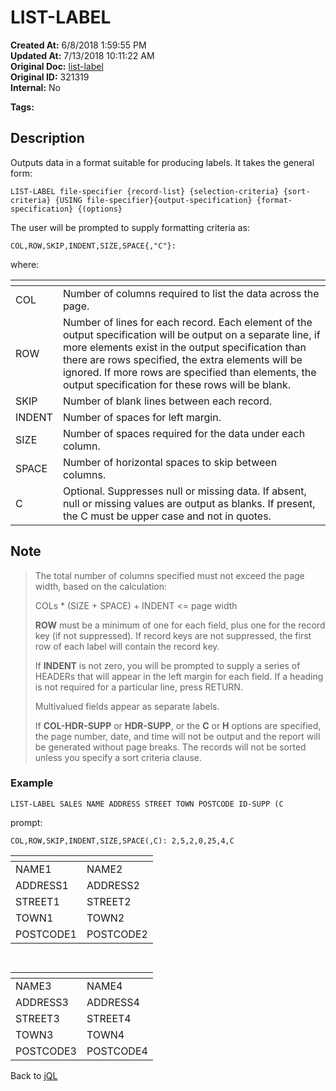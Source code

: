 # LIST-LABEL

**Created At:** 6/8/2018 1:59:55 PM  
**Updated At:** 7/13/2018 10:11:22 AM  
**Original Doc:** [list-label](https://docs.jbase.com/46350-jql/list-label)  
**Original ID:** 321319  
**Internal:** No  

**Tags:**
<badge text='jql' vertical='middle' />

## Description

Outputs data in a format suitable for producing labels. It takes the general form:

```
LIST-LABEL file-specifier {record-list} {selection-criteria} {sort-criteria} {USING file-specifier}{output-specification} {format-specification} {(options}
```

The user will be prompted to supply formatting criteria as:

```
COL,ROW,SKIP,INDENT,SIZE,SPACE{,"C"}:
```

where:

| <!----> | <!----> |
| --- | --- |
| COL | Number of columns required to list the data across the page. |
| ROW | Number of lines for each record. Each element of the output specification will be output on a separate line, if more elements exist in the output specification than there are rows specified, the extra elements will be ignored. If more rows are specified than elements, the output specification for these rows will be blank. |
| SKIP | Number of blank lines between each record. |
| INDENT | Number of spaces for left margin. |
| SIZE | Number of spaces required for the data under each column. |
| SPACE | Number of horizontal spaces to skip between columns. |
| C | Optional. Suppresses null or missing data. If absent, null or missing values are output as blanks. If present, the C must be upper case and not in quotes. |

## Note

> The total number of columns specified must not exceed the page width, based on the calculation:  
>
> COLs \* (SIZE + SPACE) + INDENT &lt;= page width  
>
> **ROW** must be a minimum of one for each field, plus one for the record key (if not suppressed). If record keys are not suppressed, the first row of each label will contain the record key.
>
> If **INDENT** is not zero, you will be prompted to supply a series of HEADERs that will appear in the left margin for each field. If a heading is not required for a particular line, press RETURN.
>
> Multivalued fields appear as separate labels.
>
> If **COL-HDR-SUPP** or **HDR-SUPP**, or the **C** or **H** options are specified, the page number, date, and time will not be output and the report will be generated without page breaks. The records will not be sorted unless you specify a sort criteria clause.

### Example

```
LIST-LABEL SALES NAME ADDRESS STREET TOWN POSTCODE ID-SUPP (C
```

prompt:

```
COL,ROW,SKIP,INDENT,SIZE,SPACE(,C): 2,5,2,0,25,4,C
```

| <!----> | <!----> |
| --- | --- |
| NAME1 | NAME2 |
| ADDRESS1 | ADDRESS2 |
| STREET1 | STREET2 |
| TOWN1 | TOWN2 |
| POSTCODE1 | POSTCODE2 |

` `

| <!----> | <!----> |
| --- | --- |
| NAME3 | NAME4 |
| ADDRESS3 | ADDRESS4 |
| STREET3 | STREET4 |
| TOWN3 | TOWN4 |
| POSTCODE3 | POSTCODE4 |

Back to [jQL](jbase-query-language-jql-)
